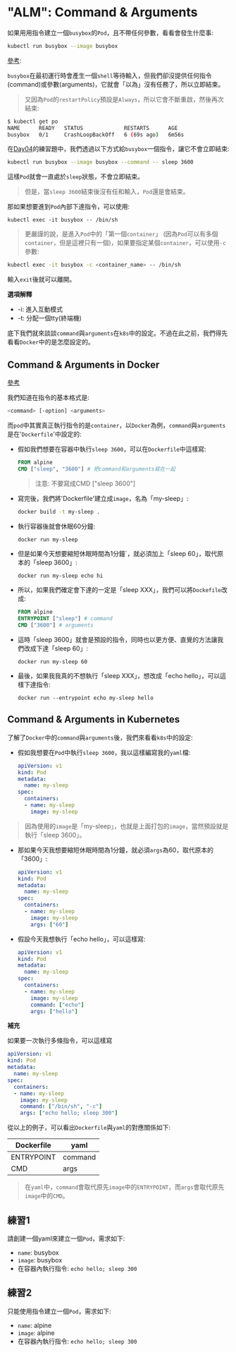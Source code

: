 # "ALM": Command & Arguments

如果用用指令建立一個`busybox`的`Pod`，且不帶任何參數，看看會發生什麼事:
```bash
kubectl run busybox --image busybox
```

[參考](https://www.reddit.com/r/kubernetes/comments/jp2ia9/crashloopbackoff_status_using_busybox_images/):

`busybox`在最初運行時會產生一個`shell`等待輸入，但我們卻沒提供任何指令(command)或參數(arguments)，它就會「以為」沒有任務了，所以立即結束。

> 又因為`Pod`的`restartPolicy`預設是`Always`，所以它會不斷重啟，然後再次結束: 

```bash
$ kubectl get po
NAME      READY   STATUS             RESTARTS      AGE
busybox   0/1     CrashLoopBackOff   6 (69s ago)   6m56s
```

在[Day04](04-1.md)的練習題中，我們透過以下方式給`busybox`一個指令，讓它不會立即結束:

```bash
kubectl run busybox --image busybox --command -- sleep 3600
```

這樣`Pod`就會一直處於`sleep`狀態，不會立即結束。
> 但是，當`sleep 3600`結束後沒有任和輸入，`Pod`還是會結束。

那如果想要進到`Pod`內部下達指令，可以使用:
```basj
kubectl exec -it busybox -- /bin/sh
```
> 更嚴謹的說，是進入`Pod`中的「第一個`container`」 (因為`Pod`可以有多個`container`，但是這裡只有一個)，如果要指定某個`container`，可以使用`-c`參數:

```bash
kubectl exec -it busybox -c <container_name> -- /bin/sh
```
輸入`exit`後就可以離開。

**選項解釋**
* -i: 進入互動模式
* -t: 分配一個tty(終端機)

底下我們就來談談`command`與`arguments`在`k8s`中的設定。不過在此之前，我們得先看看`Docker`中的是怎麼設定的。

## Command & Arguments in Docker

[參考](https://yuminlee2.medium.com/kubernetes-command-and-arguments-in-pod-c3f1be61ba1a)

我們知道在指令的基本格式是:
```bash
<command> [-option] <arguments>
```

而`pod`中其實真正執行指令的是`container`，以`Docker`為例，`command`與`arguments`是在'`Dockerfile`'中設定的:

  * 假如我們想要在容器中執行`sleep 3600`，可以在`Dockerfile`中這樣寫:
    ```Dockerfile
    FROM alpine
    CMD ["sleep", "3600"] # 把command和arguments寫在一起
    ```
    > 注意: 不要寫成CMD ["sleep 3600"]

  * 寫完後，我們將'Dockerfile'建立成`image`，名為「my-sleep」:
    ```bash
    docker build -t my-sleep .
    ```

  * 執行容器後就會休眠60分鐘:
    ```bash
    docker run my-sleep
    ```

  * 但是如果今天想要縮短休眠時間為1分鐘`，就必須加上「sleep 60」，取代原本的「sleep 3600」:
    ```text
    docker run my-sleep echo hi
    ```

  * 所以，如果我們確定會下達的一定是「sleep XXX」，我們可以將`Dockefile`改成:
    ```Dockerfile
    FROM alpine
    ENTRYPOINT ["sleep"] # command
    CMD ["3600"] # arguments
    ```

  * 這時「sleep 3600」就會是預設的指令，同時也以更方便、直覺的方法讓我們改成下達「sleep 60」:
    ```text
    docker run my-sleep 60
    ```

  * 最後，如果我我真的不想執行「sleep XXX」，想改成「echo hello」，可以這樣下達指令:
    ```text
    docker run --entrypoint echo my-sleep hello
    ```

## Command & Arguments in Kubernetes

了解了`Docker`中的`command`與`arguments`後，我們來看看`k8s`中的設定:

  * 假如我想要在`Pod`中執行`sleep 3600`，我以這樣編寫我的`yaml`檔:
    ```yaml
    apiVersion: v1
    kind: Pod
    metadata:
      name: my-sleep
    spec:
      containers:
      - name: my-sleep
        image: my-sleep
    ```

  > 因為使用的`image`是「my-sleep」，也就是上面打包的`image`，當然預設就是執行「sleep 3600」。

  * 那如果今天我想要縮短休眠時間為1分鐘，就必須`args`為60，取代原本的「3600」:
    ```yaml
    apiVersion: v1
    kind: Pod
    metadata:
      name: my-sleep
    spec:
      containers:
      - name: my-sleep
        image: my-sleep
        args: ["60"]
    ```

  * 假設今天我想執行「echo hello」，可以這樣寫:
    ```yaml
    apiVersion: v1
    kind: Pod
    metadata:
      name: my-sleep
    spec:
      containers:
      - name: my-sleep
        image: my-sleep
        command: ["echo"]
        args: ["hello"]
    ```

**補充**

如果要一次執行多條指令，可以這樣寫
```yaml
apiVersion: v1
kind: Pod
metadata:
  name: my-sleep
spec:
  containers:
  - name: my-sleep
    image: my-sleep
    command: ["/bin/sh", "-c"]
    args: ["echo hello; sleep 300"]
```

從以上的例子，可以看出`Dockerfile`與`yaml`的對應關係如下:

Dockerfile | yaml
--- | ---
ENTRYPOINT | command
CMD | args

> 在`yaml`中，`command`會取代原先`image`中的`ENTRYPOINT`，而`args`會取代原先`image`中的`CMD`。


## 練習1

請創建一個yaml來建立一個`Pod`，需求如下:
  * `name`: busybox
  * `image`: busybox
  * 在容器內執行指令: `echo hello; sleep 300`

## 練習2

只能使用指令建立一個`Pod`，需求如下:
  * `name`: alpine
  * `image`: alpine
  * 在容器內執行指令: `echo hello; sleep 300`